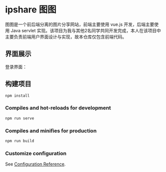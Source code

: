 # ipshare 图图

图图是一个前后端分离的图片分享网站，前端主要使用 vue.js 开发，后端主要使用 Java servlet 实现。该项目为我与其他2名同学共同开发完成，本人在该项目中主要负责前端用户界面设计与实现，故本仓库仅包含前端代码。



## 界面展示

登录界面：





## 构建项目

```
npm install
```

### Compiles and hot-reloads for development
```
npm run serve
```

### Compiles and minifies for production
```
npm run build
```

### Customize configuration
See [Configuration Reference](https://cli.vuejs.org/config/).
